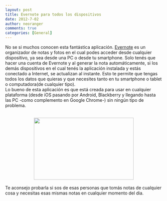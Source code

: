 ```yaml
---
layout: post
title: Evernote para todos los dispositivos
date: 2012-7-02
author: neoranger
comments: true
categories: [General]
---
```

No se si muchos conocen esta fantástica aplicación. <a href="http://www.evernote.com/" target="_blank">Evernote</a> es un organizador de notas y fotos en el cual podes acceder desde cualquier dispositivo, ya sea desde una PC o desde tu smartphone. Solo tenés que hacer una cuenta de Evernote y al generar la nota automáticamente, si los demás dispositivos en el cual tenés la aplicación instalada y estás conectado a Internet, se actualizan al instante. Esto te permite que tengas todos los datos que quieras y que necesites tanto en tu smartphone o tablet o computadora(de cualquier tipo).<br />Lo bueno de esta aplicación es que está creada para usar en cualquier plataforma (desde iOS pasando por Android, Blackberry y llegando hasta las PC -como complemento en Google Chrome-) sin ningún tipo de problema.<br /><br /><div class="separator" style="clear:both;text-align:center;"><a href="http://comunidad.movistar.es/t5/image/serverpage/image-id/28689i2168F567A6F2CE4F/image-size/original?v=mpbl-1&amp;px=-1" style="margin-left:1em;margin-right:1em;"><img border="0" height="199" src="http://comunidad.movistar.es/t5/image/serverpage/image-id/28689i2168F567A6F2CE4F/image-size/original?v=mpbl-1&amp;px=-1" width="320" /></a></div><br />Te aconsejo probarla si sos de esas personas que tomás notas de cualquier cosa y necesitas esas mismas notas en cualquier momento del dia.

